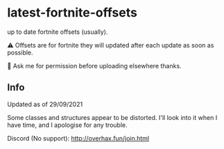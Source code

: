 # latest-fortnite-offsets

up to date fortnite offsets (usually). 

⚠️ Offsets are for fortnite they will updated after each update as soon as possible.

📝 Ask me for permission before uploading elsewhere thanks.

## Info
Updated as of 29/09/2021

Some classes and structures appear to be distorted. I'll look into it when I have time, and I apologise for any trouble.

Discord (No support): http://overhax.fun/join.html
